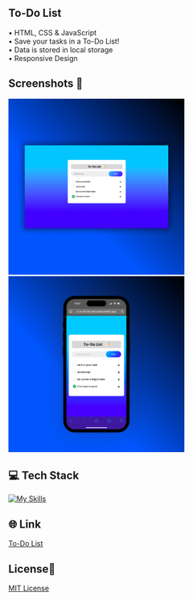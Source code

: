 ## To-Do List 
• HTML, CSS & JavaScript <br>
• Save your tasks in a To-Do List! <br>
• Data is stored in local storage  <br> 
• Responsive Design 

## Screenshots 📱
<img src="img/1-To-do-list.png" width="350"> <img src="img/2-To-do-list.png" width="350">

## 💻 Tech Stack
[![My Skills](https://skillicons.dev/icons?i=html,css,javascript)](https://skillicons.dev)

## 🌐 Link
<a href="https://to-do-list-dejvcodes.netlify.app/">To-Do List</a>

## License🔐
[MIT License](LICENSE) 